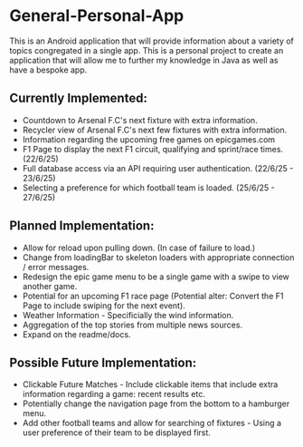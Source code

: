 # General-Personal-App

This is an Android application that will provide information about a variety of topics congregated in a single app. This is a personal project to create an application that will allow me to further my knowledge in Java as well as have a bespoke app.

## Currently Implemented:

* Countdown to Arsenal F.C's next fixture with extra information.
* Recycler view of Arsenal F.C's next few fixtures with extra information.
* Information regarding the upcoming free games on epicgames.com
* F1 Page to display the next F1 circuit, qualifying and sprint/race times. (22/6/25)
* Full database access via an API requiring user authentication. (22/6/25 - 23/6/25)
* Selecting a preference for which football team is loaded. (25/6/25 - 27/6/25)

## Planned Implementation:

* Allow for reload upon pulling down. (In case of failure to load.)
* Change from loadingBar to skeleton loaders with appropriate connection / error messages.
* Redesign the epic game menu to be a single game with a swipe to view another game.
* Potential for an upcoming F1 race page (Potential alter: Convert the F1 Page to include swiping for the next event).
* Weather Information - Specificially the wind information.
* Aggregation of the top stories from multiple news sources.
* Expand on the readme/docs.

## Possible Future Implementation:

* Clickable Future Matches - Include clickable items that include extra information regarding a game: recent results etc.
* Potentially change the navigation page from the bottom to a hamburger menu.
* Add other football teams and allow for searching of fixtures - Using a user preference of their team to be displayed first.
